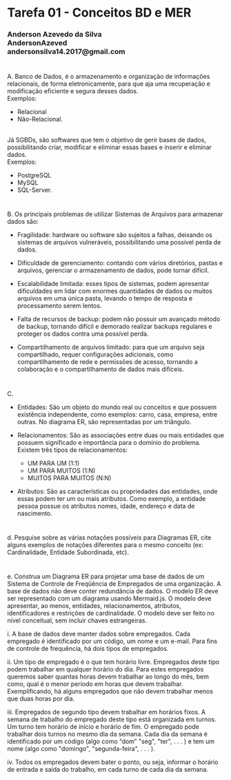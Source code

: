 <h1>Tarefa 01 - Conceitos BD e MER</h1>
<h3>
Anderson Azevedo da Silva </br>
AndersonAzeved </br>
andersonsilva14.2017@gmail.com </br>
</h3>


#
#
A. Banco de Dados, é o armazenamento e organização de informações relacionais, de forma eletronicamente, para que aja uma recuperação e modificação eficiente e segura desses dados. 
</br>Exemplos: 
- Relacional 
- Não-Relacional.

</br>Já SGBDs, são softwares que tem o objetivo de gerir bases de dados, possibilitando criar, modificar e eliminar essas bases e inserir e eliminar dados. </br>
Exemplos:
- PostgreSQL
- MySQL
- SQL-Server.

    
#
#
B. Os principais problemas de utilizar Sistemas de Arquivos para armazenar dados são: </br>
- Fragilidade: hardware ou software são sujeitos a falhas, deixando os sistemas de arquivos vulneráveis, possibilitando uma possível perda de dados.</p>
- Dificuldade de gerenciamento: contando com vários diretórios, pastas e arquivos, gerenciar o armazenamento de dados, pode tornar difícil.</p>
- Escalabilidade limitada: esses tipos de sistemas, podem apresentar dificuldades em lidar com enormes quantidades de dados ou muitos arquivos em uma única pasta, levando o tempo de resposta e processamento serem lentos.</p>
- Falta de recursos de backup: podem não possuir um avançado método de backup, tornando difícil e demorado realizar backups regulares e proteger os dados contra uma possível perda.</p>
- Compartilhamento de arquivos limitado: para que um arquivo seja compartilhado, requer configurações adicionais, como compartilhamento de rede e permissões de acesso, tornando a colaboração e o compartilhamento de dados mais difíceis.

#
#
C. 
- Entidades: São um objeto do mundo real ou conceitos e que possuem existência independente, como exemplos: carro, casa, empresa, entre outras. No diagrama ER, são representadas por um triângulo.  

- Relacionamentos: São as associações entre duas ou mais entidades que possuem significado e importância para o domínio do problema. Existem três tipos de relacionamentos: 
    - UM PARA UM (1:1)
    - UM PARA MUITOS (1:N)
    - MUITOS PARA MUITOS (N:N) </p>

- Atributos: São as características ou propriedades das entidades, onde essas podem ter um ou mais atributos. Como exemplo, a entidade pessoa possue os atributos nomes, idade, endereço e data de nascimento. 


#
#
d. Pesquise sobre as várias notações possíveis para Diagramas ER, cite alguns exemplos de notações diferentes para o mesmo conceito (ex: Cardinalidade, Entidade Subordinada, etc).


#
#
e. Construa um Diagrama ER para projetar uma base de dados de um Sistema de Controle de Freqüência de Empregados de uma organização. A base de dados não deve conter redundância de dados. O modelo ER deve ser representado com um diagrama usando Mermaid.js. O modelo deve apresentar, ao menos, entidades, relacionamentos, atributos, identificadores e restrições de cardinalidade. O modelo deve ser feito no nível conceitual, sem incluir chaves estrangeiras.

i. A base de dados deve manter dados sobre empregados. Cada empregado é identificado por um código, um nome e um e-mail. Para fins de controle de frequência, há dois tipos de empregados.

ii. Um tipo de empregado é o que tem horário livre. Empregados deste tipo podem trabalhar em qualquer horário do dia. Para estes empregados queremos saber quantas horas devem trabalhar ao longo do mês, bem como, qual é o menor período em horas que devem trabalhar. Exemplificando, há alguns empregados que não devem trabalhar menos que duas horas por dia.

iii. Empregados de segundo tipo devem trabalhar em horários fixos. A semana de trabalho do empregado deste tipo está organizada em turnos. Um turno tem horário de início e horário de fim. O empregado pode trabalhar dois turnos no mesmo dia da semana. Cada dia da semana é identificado por um código (algo como “dom” "seg", "ter", . . . ) e tem um nome (algo como "domingo", "segunda-feira", . . . ).


iv. Todos os empregados devem bater o ponto, ou seja, informar o horário de entrada e saída do trabalho, em cada turno de cada dia da semana.

